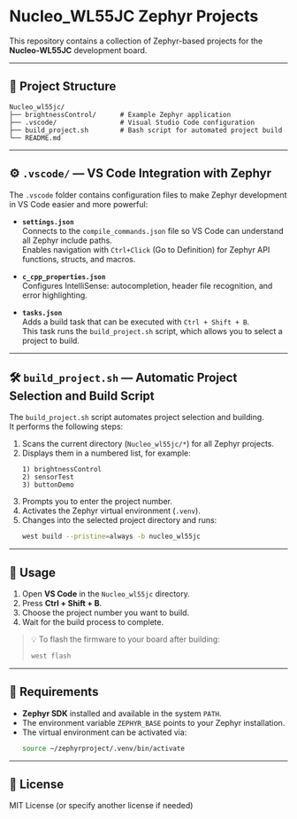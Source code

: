 # Nucleo_WL55JC Zephyr Projects

This repository contains a collection of Zephyr-based projects for the **Nucleo-WL55JC** development board.

---

## 📂 Project Structure

```
Nucleo_wl55jc/
├── brightnessControl/      # Example Zephyr application
├── .vscode/                # Visual Studio Code configuration
├── build_project.sh        # Bash script for automated project build
└── README.md
```

---

## ⚙️ `.vscode/` — VS Code Integration with Zephyr

The `.vscode` folder contains configuration files to make Zephyr development in VS Code easier and more powerful:

- **`settings.json`**  
  Connects to the `compile_commands.json` file so VS Code can understand all Zephyr include paths.  
  Enables navigation with `Ctrl+Click` (Go to Definition) for Zephyr API functions, structs, and macros.

- **`c_cpp_properties.json`**  
  Configures IntelliSense: autocompletion, header file recognition, and error highlighting.

- **`tasks.json`**  
  Adds a build task that can be executed with `Ctrl + Shift + B`.  
  This task runs the `build_project.sh` script, which allows you to select a project to build.

---

## 🛠️ `build_project.sh` — Automatic Project Selection and Build Script

The `build_project.sh` script automates project selection and building.  
It performs the following steps:

1. Scans the current directory (`Nucleo_wl55jc/*`) for all Zephyr projects.  
2. Displays them in a numbered list, for example:
   ```
   1) brightnessControl
   2) sensorTest
   3) buttonDemo
   ```
3. Prompts you to enter the project number.
4. Activates the Zephyr virtual environment (`.venv`).
5. Changes into the selected project directory and runs:
   ```bash
   west build --pristine=always -b nucleo_wl55jc
   ```

---

## 🚀 Usage

1. Open **VS Code** in the `Nucleo_wl55jc` directory.  
2. Press **Ctrl + Shift + B**.  
3. Choose the project number you want to build.  
4. Wait for the build process to complete.

> 💡 To flash the firmware to your board after building:
> ```bash
> west flash
> ```

---

## 🧰 Requirements

- **Zephyr SDK** installed and available in the system `PATH`.  
- The environment variable `ZEPHYR_BASE` points to your Zephyr installation.  
- The virtual environment can be activated via:
  ```bash
  source ~/zephyrproject/.venv/bin/activate
  ```

---

## 📄 License

MIT License (or specify another license if needed)